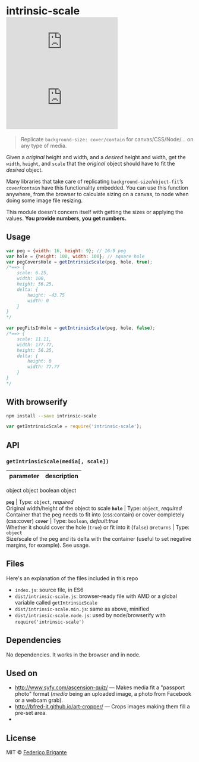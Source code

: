 # intrinsic-scale [![module size](https://badge-size.herokuapp.com/bfred-it/intrinsic-scale/master/dist/intrinsic-scale.min.js) ![module gzipped size](https://badge-size.herokuapp.com/bfred-it/intrinsic-scale/master/dist/intrinsic-scale.min.js?compression=gzip)](https://github.com/bfred-it/intrinsic-scale/blob/master/dist/intrinsic-scale.min.js)

> Replicate `background-size: cover/contain` for canvas/CSS/Node/… on any type of media.

Given a *original* height and width, and a *desired* height and width, get the `width`, `height`, and `scale` that the *original* object should have to fit the *desired* object.

Many libraries that take care of replicating `background-size`/`object-fit`’s `cover`/`contain` have this functionality embedded. You can use this function anywhere, from the browser to calculate sizing on a canvas, to node when doing some image file resizing.

This module doesn't concern itself with getting the sizes or applying the values. **You provide numbers, you get numbers.**

## Usage

```js
var peg = {width: 16, height: 9}; // 16:9 peg
var hole = {height: 100, width: 100}; // square hole
var pegCoversHole = getIntrinsicScale(peg, hole, true);
/*==> {
	scale: 6.25,
	width: 100,
	height: 56.25,
	delta: {
		height: -43.75
		width: 0
	}
}
*/

var pegFitsInHole = getIntrinsicScale(peg, hole, false);
/*==> {
	scale: 11.11,
	width: 177.77,
	height: 56.25,
	delta: {
		height: 0
		width: 77.77
	}
}
*/
```

## With browserify

```sh
npm install --save intrinsic-scale
```

```js
var getIntrinsicScale = require('intrinsic-scale');
```

## API

### `getIntrinsicScale(media[, scale])`

parameter | description
--- | ---
object
object
boolean
object

**`peg`** | Type: `object`, *required* <br> Original width/height of the object to scale
**`hole`** | Type: `object`, *required* <br> Container that the peg needs to fit into (css:contain) or cover completely (css:cover)
**`cover`** | Type: `boolean`, *default:true* <br> Whether it should cover the hole (`true`) or fit into it (`false`)
`@returns` | Type: `object` <br> Size/scale of the peg and its delta with the container (useful to set negative margins, for example). See usage.
 
## Files

Here's an explanation of the files included in this repo

* `index.js`: source file, in ES6
* `dist/intrinsic-scale.js`: browser-ready file with AMD or a global variable called `getIntrinsicScale`
* `dist/intrinsic-scale.min.js`: same as above, minified
* `dist/intrinsic-scale.node.js`: used by node/browserify with `require('intrinsic-scale')`

## Dependencies

No dependencies. It works in the browser and in node.

## Used on

* http://www.syfy.com/ascension-quiz/ — Makes media fit a "passport photo" format (*media* being an uploaded image, a photo from Facebook or a webcam grab).
* http://bfred-it.github.io/art-cropper/ — Crops images making them fill a pre-set area.
* 
## License

MIT © [Federico Brigante](http://twitter.com/bfred_it)
